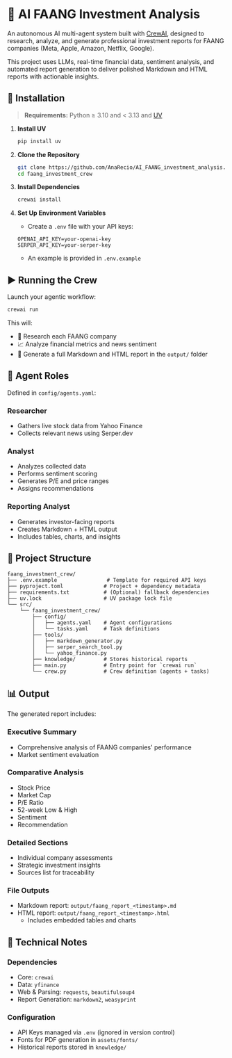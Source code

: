 # 🧠 AI FAANG Investment Analysis

An autonomous AI multi-agent system built with [CrewAI](https://github.com/joaomdmoura/crewai), designed to research, analyze, and generate professional investment reports for FAANG companies (Meta, Apple, Amazon, Netflix, Google).

This project uses LLMs, real-time financial data, sentiment analysis, and automated report generation to deliver polished Markdown and HTML reports with actionable insights.

## 🚀 Installation

> **Requirements:** Python ≥ 3.10 and < 3.13 and [UV](https://docs.astral.sh/uv/)

1. **Install UV**
   ```bash
   pip install uv
   ```

2. **Clone the Repository**
   ```bash
   git clone https://github.com/AnaRecio/AI_FAANG_investment_analysis.git
   cd faang_investment_crew
   ```

3. **Install Dependencies**
   ```bash
   crewai install
   ```

4. **Set Up Environment Variables**
   - Create a `.env` file with your API keys:
   ```env
   OPENAI_API_KEY=your-openai-key
   SERPER_API_KEY=your-serper-key
   ```
   - An example is provided in `.env.example`

## ▶️ Running the Crew

Launch your agentic workflow:
```bash
crewai run
```

This will:
- 🔎 Research each FAANG company
- 📈 Analyze financial metrics and news sentiment
- 📄 Generate a full Markdown and HTML report in the `output/` folder

## 🧩 Agent Roles

Defined in `config/agents.yaml`:

### Researcher
- Gathers live stock data from Yahoo Finance
- Collects relevant news using Serper.dev

### Analyst
- Analyzes collected data
- Performs sentiment scoring
- Generates P/E and price ranges
- Assigns recommendations

### Reporting Analyst
- Generates investor-facing reports
- Creates Markdown + HTML output
- Includes tables, charts, and insights

## 📁 Project Structure

```
faang_investment_crew/
├── .env.example                # Template for required API keys
├── pyproject.toml             # Project + dependency metadata
├── requirements.txt           # (Optional) fallback dependencies
├── uv.lock                    # UV package lock file               
└── src/
    └── faang_investment_crew/
        ├── config/
        │   ├── agents.yaml    # Agent configurations
        │   └── tasks.yaml     # Task definitions
        ├── tools/
        │   ├── markdown_generator.py
        │   ├── serper_search_tool.py
        │   └── yahoo_finance.py
        ├── knowledge/         # Stores historical reports
        ├── main.py            # Entry point for `crewai run`
        └── crew.py            # Crew definition (agents + tasks)
```

## 📊 Output

The generated report includes:

### Executive Summary
- Comprehensive analysis of FAANG companies' performance
- Market sentiment evaluation

### Comparative Analysis
- Stock Price
- Market Cap
- P/E Ratio
- 52-week Low & High
- Sentiment
- Recommendation

### Detailed Sections
- Individual company assessments
- Strategic investment insights
- Sources list for traceability

### File Outputs
- Markdown report: `output/faang_report_<timestamp>.md`
- HTML report: `output/faang_report_<timestamp>.html`
  - Includes embedded tables and charts

## 📌 Technical Notes

### Dependencies
- Core: `crewai`
- Data: `yfinance`
- Web & Parsing: `requests`, `beautifulsoup4`
- Report Generation: `markdown2`, `weasyprint`

### Configuration
- API Keys managed via `.env` (ignored in version control)
- Fonts for PDF generation in `assets/fonts/`
- Historical reports stored in `knowledge/`



